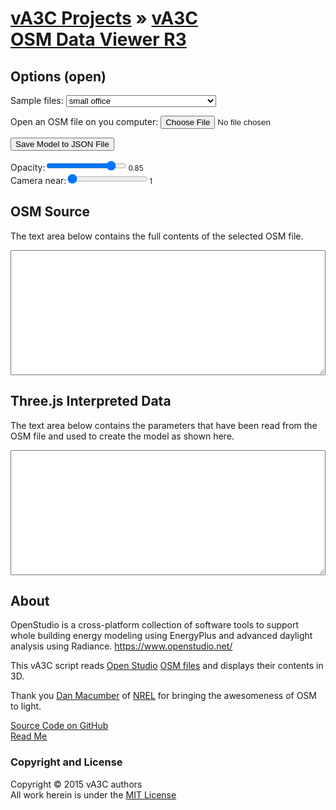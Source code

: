 [vA3C Projects]( ../../index.html ) &raquo;
[vA3C<br>OSM Data Viewer R3]( osm-data-viewer-hackette.html "Hi, Dan!" )
===
<span id=msg1 ></span>
## Options (open)

Sample files:
<select id=selFile onchange=loadFile(); >
	<option>Hotel Large STD2010 San Francisco</option>
	<option>Hotel Large STD2013 San Francisco</option>
	<option>medium office</option>
	<option>secondary school</option>
	<option>small hotel doe</option>
	<option selected>small office</option>
	<option>small office pre 1980</option>
</select>

Open an OSM file on you computer:
<input type=file id=inpFile onchange=ifr.contentWindow.readFile(); /> 

<button onclick=ifr.contentWindow.saveFile(); >Save Model to JSON File</button>

Opacity:<input type=range id=inpOpacity min=0.05 max=1.0 step=0.05 value=0.85 onmousemove=updateOpacity(); /><small id=opac >0.85</small>  
Camera near:<input type=range id=inpCameraNear min=1 max=100 step=1 value=1.0 onmousemove=updateCameraCutOff(); /><small id=near >1</small>


## OSM Source
The text area below contains the full contents of the selected OSM file.
<textarea id=txtArea1 style=font-size:9pt;height:200px;width:100%; ></textarea>

## Three.js Interpreted Data
The text area below contains the parameters that have been read from the OSM file and used to create the model as shown here.
<textarea id=txtArea2 style=font-size:9pt;height:200px;width:100%; ></textarea>

## About
OpenStudio is a cross-platform collection of software tools to support whole building energy modeling using EnergyPlus and advanced daylight analysis using Radiance. 
<https://www.openstudio.net/>

This vA3C script reads [Open Studio]( https://github.com/NREL/OpenStudio ) [OSM files]( https://github.com/NREL/OpenStudio-Prototype-Buildings/ ) and displays their contents in 3D.

Thank you [Dan Macumber]( http://www.nrel.gov/buildings/commercial_staff.html#macumber ) of [NREL]( http://www.nrel.gov/ ) for bringing the awesomeness of OSM to light.

[Source Code on GitHub]( https://github.com/va3c/projects/tree/gh-pages/osm-data-viewer )  
[Read Me]( #../readme.md# )

### Copyright and License
Copyright &copy; 2015 vA3C authors  
All work herein is under the [MIT License]( http://opensource.org/licenses/MIT )



